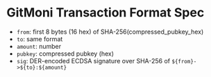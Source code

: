 # GitMoni Transaction Format Spec
- `from`: first 8 bytes (16 hex) of SHA-256(compressed_pubkey_hex)
- `to`: same format
- `amount`: number
- `pubkey`: compressed pubkey (hex)
- `sig`: DER-encoded ECDSA signature over SHA-256 of `${from}->${to}:${amount}`
